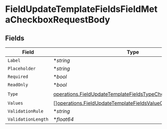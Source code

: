 # FieldUpdateTemplateFieldsFieldMetaCheckboxRequestBody


## Fields

| Field                                                                                                                                        | Type                                                                                                                                         | Required                                                                                                                                     | Description                                                                                                                                  |
| -------------------------------------------------------------------------------------------------------------------------------------------- | -------------------------------------------------------------------------------------------------------------------------------------------- | -------------------------------------------------------------------------------------------------------------------------------------------- | -------------------------------------------------------------------------------------------------------------------------------------------- |
| `Label`                                                                                                                                      | **string*                                                                                                                                    | :heavy_minus_sign:                                                                                                                           | N/A                                                                                                                                          |
| `Placeholder`                                                                                                                                | **string*                                                                                                                                    | :heavy_minus_sign:                                                                                                                           | N/A                                                                                                                                          |
| `Required`                                                                                                                                   | **bool*                                                                                                                                      | :heavy_minus_sign:                                                                                                                           | N/A                                                                                                                                          |
| `ReadOnly`                                                                                                                                   | **bool*                                                                                                                                      | :heavy_minus_sign:                                                                                                                           | N/A                                                                                                                                          |
| `Type`                                                                                                                                       | [operations.FieldUpdateTemplateFieldsTypeCheckboxRequestBody2](../../models/operations/fieldupdatetemplatefieldstypecheckboxrequestbody2.md) | :heavy_check_mark:                                                                                                                           | N/A                                                                                                                                          |
| `Values`                                                                                                                                     | [][operations.FieldUpdateTemplateFieldsValueCheckbox](../../models/operations/fieldupdatetemplatefieldsvaluecheckbox.md)                     | :heavy_minus_sign:                                                                                                                           | N/A                                                                                                                                          |
| `ValidationRule`                                                                                                                             | **string*                                                                                                                                    | :heavy_minus_sign:                                                                                                                           | N/A                                                                                                                                          |
| `ValidationLength`                                                                                                                           | **float64*                                                                                                                                   | :heavy_minus_sign:                                                                                                                           | N/A                                                                                                                                          |